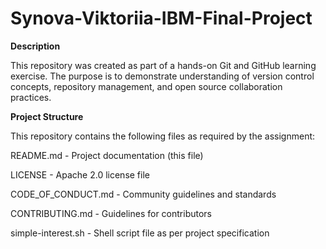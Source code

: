 # Synova-Viktoriia-IBM-Final-Project
**Description**

This repository was created as part of a hands-on Git and GitHub learning exercise. The purpose is to demonstrate understanding of version control concepts, repository management, and open source collaboration practices.

**Project Structure**

This repository contains the following files as required by the assignment:

  README.md - Project documentation (this file)
  
  LICENSE - Apache 2.0 license file
  
  CODE_OF_CONDUCT.md - Community guidelines and standards
  
  CONTRIBUTING.md - Guidelines for contributors
  
  simple-interest.sh - Shell script file as per project specification

  
